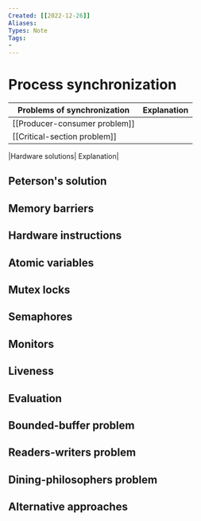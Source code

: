 ```yaml
---
Created: [[2022-12-26]]
Aliases: 
Types: Note
Tags: 
- 
---
```

# Process synchronization
| Problems of synchronization   | Explanation |
| ----------------------------- | ----------- |
| [[Producer-consumer problem]] |             |
| [[Critical-section problem]]  |             |

|Hardware solutions| Explanation|
## Peterson's solution
## Memory barriers
## Hardware instructions
## Atomic variables
## Mutex locks
## Semaphores
## Monitors
## Liveness
## Evaluation
## Bounded-buffer problem
## Readers-writers problem
## Dining-philosophers problem
## Alternative approaches
